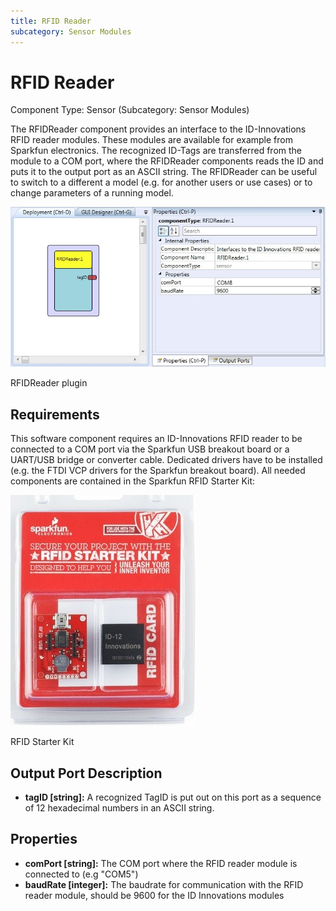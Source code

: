 ```yaml
---
title: RFID Reader
subcategory: Sensor Modules
---
```


# RFID Reader

Component Type: Sensor (Subcategory: Sensor Modules)

The RFIDReader component provides an interface to the ID-Innovations RFID reader modules. These modules are available for example from Sparkfun electronics. The recognized ID-Tags are transferred from the module to a COM port, where the RFIDReader components reads the ID and puts it to the output port as an ASCII string. The RFIDReader can be useful to switch to a different a model (e.g. for another users or use cases) or to change parameters of a running model.

![Screenshot: RFIDReader plugin](./img/rfidreader.jpg "Screenshot: RFIDReader plugin")

RFIDReader plugin

## Requirements

This software component requires an ID-Innovations RFID reader to be connected to a COM port via the Sparkfun USB breakout board or a UART/USB bridge or converter cable. Dedicated drivers have to be installed (e.g. the FTDI VCP drivers for the Sparkfun breakout board). All needed components are contained in the Sparkfun RFID Starter Kit:

![RFID Starter Kit](./img/rfidreader_kit.jpg "RFID Starter Kit")

RFID Starter Kit

## Output Port Description

- **tagID \[string\]:** A recognized TagID is put out on this port as a sequence of 12 hexadecimal numbers in an ASCII string.

## Properties

- **comPort \[string\]:** The COM port where the RFID reader module is connected to (e.g "COM5")
- **baudRate \[integer\]:** The baudrate for communication with the RFID reader module, should be 9600 for the ID Innovations modules
